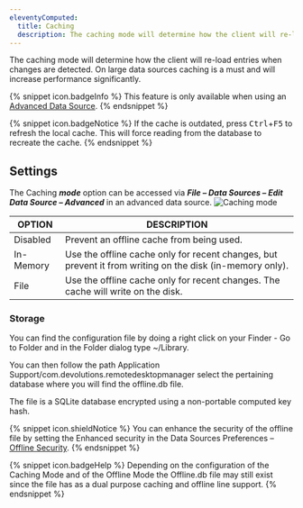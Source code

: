 ```yaml
---
eleventyComputed:
  title: Caching
  description: The caching mode will determine how the client will re-load entries when changes are detected.
---
```

The caching mode will determine how the client will re-load entries when changes are detected. On large data sources caching is a must and will increase performance significantly.

{% snippet icon.badgeInfo %}
This feature is only available when using an [Advanced Data Source](/rdm/mac/data-sources/data-sources-types/advanced-data-sources/).
{% endsnippet %}

{% snippet icon.badgeNotice %}
If the cache is outdated, press <kbd>Ctrl</kbd>+<kbd>F5</kbd> to refresh the local cache. This will force reading from the database to recreate the cache.
{% endsnippet %}

## Settings

The Caching ***mode*** option can be accessed via ***File – Data Sources – Edit Data Source – Advanced*** in an advanced data source.
![Caching mode](https://cdnweb.devolutions.net/docs/en/rdm/mac/clip10591.png)

| OPTION   | DESCRIPTION |
|----------|-------------|
| Disabled | Prevent an offline cache from being used. |
| In-Memory| Use the offline cache only for recent changes, but prevent it from writing on the disk (in-memory only). |
| File     | Use the offline cache only for recent changes. The cache will write on the disk. |

### Storage

You can find the configuration file by doing a right click on your Finder - Go to Folder and in the Folder dialog type  ~/Library.

You can then follow the path Application Support/com.devolutions.remotedesktopmanager select the pertaining database where you will find the offline.db file.

The file is a SQLite database encrypted using a non-portable computed key hash.

{% snippet icon.shieldNotice %}
You can enhance the security of the offline file by setting the Enhanced security in the Data Sources Preferences – [Offline Security](/rdm/mac/commands/file/preferences/security/).
{% endsnippet %}

{% snippet icon.badgeHelp %}
Depending on the configuration of the Caching Mode and of the Offline Mode the Offline.db file may still exist since the file has as a dual purpose caching and offline line support.
{% endsnippet %}


